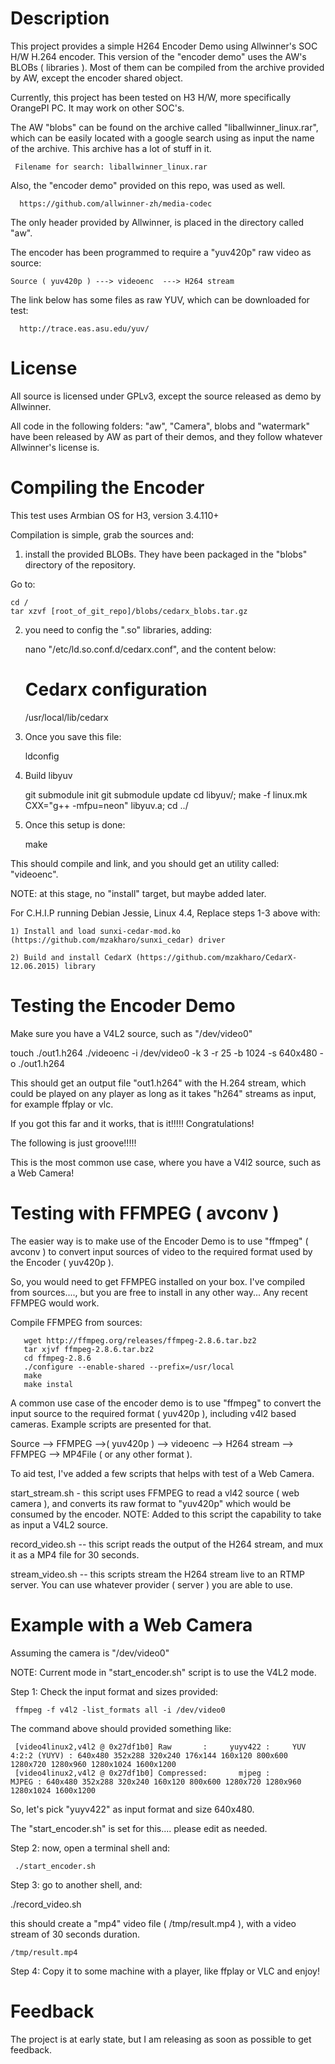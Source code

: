 Description
===========

This project provides a simple H264 Encoder Demo using Allwinner's SOC H/W H.264 encoder.
This version of the "encoder demo" uses the AW's BLOBs ( libraries ). Most of them can be
compiled from the archive provided by AW, except the encoder shared object.

Currently, this project has been tested on H3 H/W, more specifically OrangePI PC. It may work on other SOC's.

The AW "blobs" can be found on the archive called "liballwinner_linux.rar", which can be easily located with a google search using as
input the name of the archive. This archive has a lot of stuff in it.

     Filename for search: liballwinner_linux.rar

Also, the "encoder demo" provided on this repo, was used as well.

      https://github.com/allwinner-zh/media-codec


The only header provided by Allwinner, is placed in the directory called "aw".


The encoder has been programmed to require a "yuv420p" raw video as source:

    Source ( yuv420p ) ---> videoenc  ---> H264 stream


The link below has some files as raw YUV, which can be downloaded for test:

      http://trace.eas.asu.edu/yuv/


License
=======

All source is licensed under GPLv3, except the source released as demo by Allwinner.

All code in the following folders: "aw", "Camera", blobs and "watermark" have been released by AW as part of their demos,
and they follow whatever Allwinner's license is.

Compiling the Encoder
=====================

This test uses Armbian OS for H3, version 3.4.110+

Compilation is simple, grab the sources and:


1) install the provided BLOBs. They have been packaged in the "blobs" directory of the repository.

Go to:

	cd /
	tar xzvf [root_of_git_repo]/blobs/cedarx_blobs.tar.gz


2) you need to config the ".so" libraries, adding:

    nano "/etc/ld.so.conf.d/cedarx.conf",  and the content below:

    # Cedarx configuration
    /usr/local/lib/cedarx

3) Once you save this file:

    ldconfig
    
4) Build libyuv

	git submodule init
	git submodule update
	cd libyuv/; make -f linux.mk CXX="g++ -mfpu=neon" libyuv.a; cd ../
    
5) Once this setup is done:

    make
    

This should compile and link, and you should get an utility called: "videoenc".

NOTE: at this stage, no "install" target, but maybe added later.

For C.H.I.P running Debian Jessie, Linux 4.4, Replace steps 1-3 above with:

	1) Install and load sunxi-cedar-mod.ko (https://github.com/mzakharo/sunxi_cedar) driver

	2) Build and install CedarX (https://github.com/mzakharo/CedarX-12.06.2015) library


Testing the Encoder Demo
=======================

Make sure you have a V4L2 source, such as "/dev/video0"

  touch ./out1.h264
  ./videoenc -i /dev/video0 -k 3 -r 25 -b 1024 -s 640x480 -o ./out1.h264

This should get an output file "out1.h264" with the H.264 stream, which could be played on any player as long as it takes "h264" streams as input, for example ffplay or vlc.

If you got this far and it works, that is it!!!!! Congratulations!

The following is just groove!!!!!

This is the most common use case, where you have a V4l2 source, such as a Web Camera!


Testing with FFMPEG ( avconv )
=============================

The easier way is to make use of the Encoder Demo is to use "ffmpeg" ( avconv ) to convert input sources of video to the required format used by the Encoder ( yuv420p ).

So, you would need to get FFMPEG installed on your box. I've compiled from sources...., but you are free to install in any other way... Any recent FFMPEG would work.

Compile FFMPEG from sources:

   	   wget http://ffmpeg.org/releases/ffmpeg-2.8.6.tar.bz2
   	   tar xjvf ffmpeg-2.8.6.tar.bz2
   	   cd ffmpeg-2.8.6
   	   ./configure --enable-shared --prefix=/usr/local
   	   make
   	   make instal

A common use case of the encoder demo is to use "ffmpeg" to convert the input source to the required format ( yuv420p ),
including v4l2 based cameras. Example scripts are presented for that.

  Source --> FFMPEG -->( yuv420p ) --> videoenc --> H264 stream -->  FFMPEG  -->  MP4File ( or any other format ).

To aid test, I've added a few scripts that helps with test of a Web Camera.

start_stream.sh - this script uses FFMPEG to read a vl42 source ( web camera ), and converts its raw format to "yuv420p" which would be consumed by the encoder.
                  NOTE: Added to this script the capability to take as input a V4L2 source.

record_video.sh -- this script reads the output of the H264 stream, and mux it as a MP4 file for 30 seconds.

stream_video.sh -- this scripts stream the H264 stream live to an RTMP server.  You can use whatever provider ( server ) you are able to use.


Example with a Web Camera
=========================

Assuming the camera is "/dev/video0"

NOTE: Current mode in "start_encoder.sh" script is to use the V4L2 mode. 

Step 1: Check the input format and sizes provided:

     ffmpeg -f v4l2 -list_formats all -i /dev/video0

The command above should provided something like:

     [video4linux2,v4l2 @ 0x27df1b0] Raw       :     yuyv422 :     YUV 4:2:2 (YUYV) : 640x480 352x288 320x240 176x144 160x120 800x600 1280x720 1280x960 1280x1024 1600x1200
     [video4linux2,v4l2 @ 0x27df1b0] Compressed:       mjpeg :                MJPEG : 640x480 352x288 320x240 160x120 800x600 1280x720 1280x960 1280x1024 1600x1200


So, let's pick "yuyv422" as input format and size 640x480.

The "start_encoder.sh" is set for this.... please edit as needed.

Step 2: now, open a terminal shell and:

     ./start_encoder.sh

Step 3: go to another shell, and:

   ./record_video.sh

this should create a "mp4" video file ( /tmp/result.mp4 ), with a video stream of 30 seconds duration.

    /tmp/result.mp4

Step 4: Copy it to some machine with a player, like ffplay or VLC and enjoy!


Feedback
========

The project is at early state, but I am releasing as soon as possible to get feedback.
